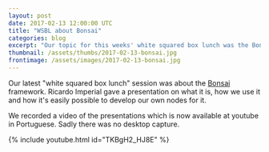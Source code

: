 ```yaml
---
layout: post
date: 2017-02-13 12:00:00 UTC
title: "WSBL about Bonsai"
categories: blog
excerpt: "Our topic for this weeks' white squared box lunch was the Bonsai framework."
thumbnail: /assets/thumbs/2017-02-13-bonsai.jpg
frontimage: /assets/images/2017-02-13-bonsai.jpg
---
```


Our latest "white squared box lunch" session was about the [Bonsai][1] framework. Ricardo Imperial gave a presentation on what it is, how we use it and how it's easily possible to develop our own nodes for it.

We recorded a video of the presentations which is now available at youtube in Portuguese. Sadly there was no desktop capture.

{% include youtube.html id="TKBgH2_HJ8E" %}

[1]: https://bitbucket.org/horizongir/bonsai
